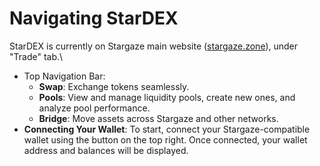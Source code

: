 # Navigating StarDEX

StarDEX is currently on Stargaze main website ([stargaze.zone](https://stargaze.zone)), under "Trade" tab.\


* Top Navigation Bar:
  * **Swap**: Exchange tokens seamlessly.
  * **Pools**: View and manage liquidity pools, create new ones, and analyze pool performance.
  * **Bridge**: Move assets across Stargaze and other networks.
* **Connecting Your Wallet**: To start, connect your Stargaze-compatible wallet using the button on the top right. Once connected, your wallet address and balances will be displayed.
